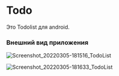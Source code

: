 # Todo
Это Todolist для android.
### Внешний вид приложения
![Screenshot_20220305-181516_TodoList](https://user-images.githubusercontent.com/84446143/156889621-e6e76ab6-fc13-4921-a0e9-c96fcef9f6bd.jpg)

![Screenshot_20220305-181633_TodoList](https://user-images.githubusercontent.com/84446143/156889685-96c95b8c-1a04-48da-abee-fb9f4060f90a.jpg)
